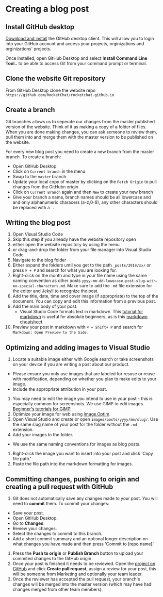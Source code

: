 # Creating a blog post

## Install GitHub desktop

[Download and install](https://desktop.github.com/) the GitHub desktop client. This will allow you to login into your GitHub account and access your projects, orginizations and orginizations' projects.

Once installed, open GitHub Desktop and select **Install Command Line Tool..** to be able to access Git from your command prompt or terminal.

## Clone the website Git repository

From GitHub Desktop clone the website repo `https://github.com/RocketChat/rocketchat.github.io`

## Create a branch

Git branches allows us to seperate our changes from the master published version of the website. Think of it as making a copy of a folder of files. When you are done making changes, you can ask someone to review them, pull them into and merge them with the master version to be published on the website.

For every new blog post you need to create a new branch from the master branch. To create a branch:
 - Open GitHub Desktop
 - Click on `Current branch` in the menu
 - Swap to the `master` branch
 - Update your local copy of master by clicking on the `Fetch Origin` to pull changes from the GitHubn origin.
 - Click on `Current Branch` again and then `New` to create your new branch
 - Give your branch a name, branch names should be all lowercase and and only alphanumeric characers (a-z,0-9), any other characters should be replaced with a `-`.

## Writing the blog post

1. Open Visual Studio Code
1. Skip this step if you already have the website repository open
  1. either open the website repository by using the menu
  1. or drag-and-drop the folder from your file manager into Visual Studio Code
1. Navigate to the blog folder
  1. Either expand the folders until you get to the path `_posts/2018/xx/` or press `⌘ + P` and search for what you are looking for.
1. Right-click on the month and type in your file name using the same naming convention as other posts `yyyy-mm-dd-lowecase-post-slug-with-no-special-characters.md`. Make sure to add the `.md` file extension for the editor and Jekyll to recognize the post.
1. Add the title, date, time and cover image (if appropriate) to the top of the document. You can copy and edit this information from a previous post.
1. Add the main body of your post.
    - Visual Studio Code formats text in markdown. This [tutorial for markdown](https://www.markdowntutorial.com) is useful for absolute beginners, as is this [markdown cheatsheet](http://markdown-guide.readthedocs.io/en/latest/basics.html).
1. Preview your post in markdown with `⌘ + Shift+ P` and search for `Markdown: Open Preview to the Side`.

## Optimizing and adding images to Visual Studio

1. Locate a suitable image either with Google search or take screenshots on your device if you are writing a post about our product.
  - Please ensure you only use images that are labeled for resuse or reuse with modification, depending on whether you plan to make edits to your image.
  - Include the appropriate attribution in your post.
1. You may need to edit the image you intend to use in your post - this is especially common for screenshots. We use GIMP to edit images. [Beginner's tutorials for GIMP](https://www.gimp.org/tutorials/).
1. Optimize your image for web using [Image.Optim](https://imageoptim.com/mac).
1. Open Visual Studio and create or open `images/posts/yyyy/mm/slug/`. Use the same slug name of your post for the folder without the `.md` extension.
1. Add your images to the folder.
  * We use the same naming conventions for images as blog posts.
1. Right-click the image you want to insert into your post and click 'Copy file path.'
1. Paste the file path into the markdown formatting for images.

## Committing changes, pushing to origin and creating a pull request with GitHub

1. Git does not automatically save any changes made to your post. You will need to **commit** them. To commit your changes:
  - Save your post.
  - Open GitHub Desktop.
  - Go to **Changes**.
  - Review your changes.
  - Select the changes to commit to this branch.
  - Add a short commit summary and an optional longer description on what changes you have made and then press 'Commit to [repo name].'
1. Press the **Push to origin** or **Publish Branch** button to upload your commited changes to the GitHub origin.
1. Once your post is finished it needs to be reviewed. Open the [project on GitHub](https://github.com/RocketChat/rocketchat.github.io) and click **Create pull request**, assign a review for your post, this will be someone from Marketing and optionally your team leader.
1. Once the reviewer has accepted the pull request, your branch's changes will be merged into the master version (which may have had changes merged from other team members).
